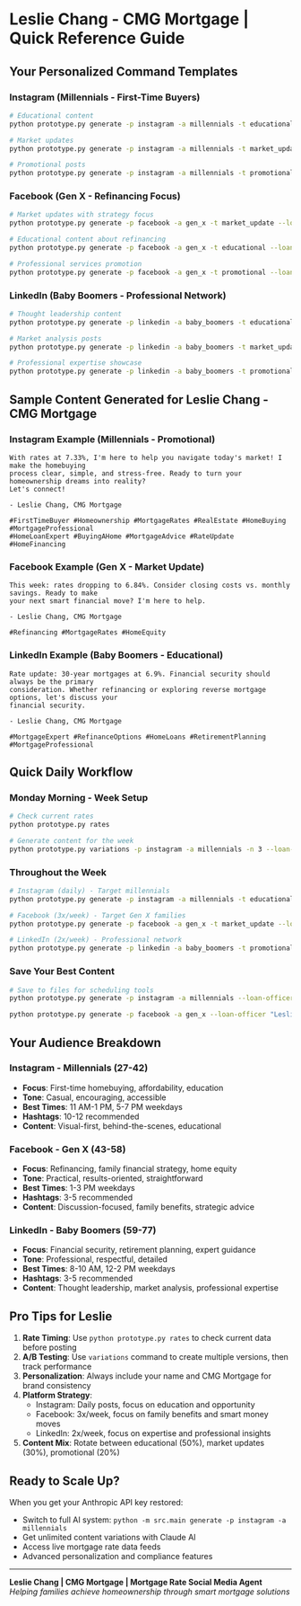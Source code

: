 # Leslie Chang - CMG Mortgage | Quick Reference Guide

## Your Personalized Command Templates

### Instagram (Millennials - First-Time Buyers)
```bash
# Educational content
python prototype.py generate -p instagram -a millennials -t educational --loan-officer "Leslie Chang" --company "CMG Mortgage"

# Market updates
python prototype.py generate -p instagram -a millennials -t market_update --loan-officer "Leslie Chang" --company "CMG Mortgage"

# Promotional posts
python prototype.py generate -p instagram -a millennials -t promotional --loan-officer "Leslie Chang" --company "CMG Mortgage"
```

### Facebook (Gen X - Refinancing Focus)
```bash
# Market updates with strategy focus
python prototype.py generate -p facebook -a gen_x -t market_update --loan-officer "Leslie Chang" --company "CMG Mortgage"

# Educational content about refinancing
python prototype.py generate -p facebook -a gen_x -t educational --loan-officer "Leslie Chang" --company "CMG Mortgage"

# Professional services promotion
python prototype.py generate -p facebook -a gen_x -t promotional --loan-officer "Leslie Chang" --company "CMG Mortgage"
```

### LinkedIn (Baby Boomers - Professional Network)
```bash
# Thought leadership content
python prototype.py generate -p linkedin -a baby_boomers -t educational --loan-officer "Leslie Chang" --company "CMG Mortgage"

# Market analysis posts
python prototype.py generate -p linkedin -a baby_boomers -t market_update --loan-officer "Leslie Chang" --company "CMG Mortgage"

# Professional expertise showcase
python prototype.py generate -p linkedin -a baby_boomers -t promotional --loan-officer "Leslie Chang" --company "CMG Mortgage"
```

## Sample Content Generated for Leslie Chang - CMG Mortgage

### Instagram Example (Millennials - Promotional)
```
With rates at 7.33%, I'm here to help you navigate today's market! I make the homebuying 
process clear, simple, and stress-free. Ready to turn your homeownership dreams into reality? 
Let's connect!

- Leslie Chang, CMG Mortgage

#FirstTimeBuyer #Homeownership #MortgageRates #RealEstate #HomeBuying #MortgageProfessional 
#HomeLoanExpert #BuyingAHome #MortgageAdvice #RateUpdate #HomeFinancing
```

### Facebook Example (Gen X - Market Update)
```
This week: rates dropping to 6.84%. Consider closing costs vs. monthly savings. Ready to make 
your next smart financial move? I'm here to help.

- Leslie Chang, CMG Mortgage

#Refinancing #MortgageRates #HomeEquity
```

### LinkedIn Example (Baby Boomers - Educational)
```
Rate update: 30-year mortgages at 6.9%. Financial security should always be the primary 
consideration. Whether refinancing or exploring reverse mortgage options, let's discuss your 
financial security.

- Leslie Chang, CMG Mortgage

#MortgageExpert #RefinanceOptions #HomeLoans #RetirementPlanning #MortgageProfessional
```

## Quick Daily Workflow

### Monday Morning - Week Setup
```bash
# Check current rates
python prototype.py rates

# Generate content for the week
python prototype.py variations -p instagram -a millennials -n 3 --loan-officer "Leslie Chang" --company "CMG Mortgage"
```

### Throughout the Week
```bash
# Instagram (daily) - Target millennials
python prototype.py generate -p instagram -a millennials -t educational --loan-officer "Leslie Chang" --company "CMG Mortgage"

# Facebook (3x/week) - Target Gen X families  
python prototype.py generate -p facebook -a gen_x -t market_update --loan-officer "Leslie Chang" --company "CMG Mortgage"

# LinkedIn (2x/week) - Professional network
python prototype.py generate -p linkedin -a baby_boomers -t promotional --loan-officer "Leslie Chang" --company "CMG Mortgage"
```

### Save Your Best Content
```bash
# Save to files for scheduling tools
python prototype.py generate -p instagram -a millennials --loan-officer "Leslie Chang" --company "CMG Mortgage" --save monday_instagram.json

python prototype.py generate -p facebook -a gen_x --loan-officer "Leslie Chang" --company "CMG Mortgage" --save tuesday_facebook.json
```

## Your Audience Breakdown

### Instagram - Millennials (27-42)
- **Focus**: First-time homebuying, affordability, education
- **Tone**: Casual, encouraging, accessible
- **Best Times**: 11 AM-1 PM, 5-7 PM weekdays
- **Hashtags**: 10-12 recommended
- **Content**: Visual-first, behind-the-scenes, educational

### Facebook - Gen X (43-58) 
- **Focus**: Refinancing, family financial strategy, home equity
- **Tone**: Practical, results-oriented, straightforward
- **Best Times**: 1-3 PM weekdays
- **Hashtags**: 3-5 recommended  
- **Content**: Discussion-focused, family benefits, strategic advice

### LinkedIn - Baby Boomers (59-77)
- **Focus**: Financial security, retirement planning, expert guidance
- **Tone**: Professional, respectful, detailed
- **Best Times**: 8-10 AM, 12-2 PM weekdays
- **Hashtags**: 3-5 recommended
- **Content**: Thought leadership, market analysis, professional expertise

## Pro Tips for Leslie

1. **Rate Timing**: Use `python prototype.py rates` to check current data before posting
2. **A/B Testing**: Use `variations` command to create multiple versions, then track performance
3. **Personalization**: Always include your name and CMG Mortgage for brand consistency
4. **Platform Strategy**: 
   - Instagram: Daily posts, focus on education and opportunity
   - Facebook: 3x/week, focus on family benefits and smart money moves
   - LinkedIn: 2x/week, focus on expertise and professional insights
5. **Content Mix**: Rotate between educational (50%), market updates (30%), promotional (20%)

## Ready to Scale Up?

When you get your Anthropic API key restored:
- Switch to full AI system: `python -m src.main generate -p instagram -a millennials`
- Get unlimited content variations with Claude AI
- Access live mortgage rate data feeds
- Advanced personalization and compliance features

---

**Leslie Chang | CMG Mortgage | Mortgage Rate Social Media Agent**
*Helping families achieve homeownership through smart mortgage solutions*